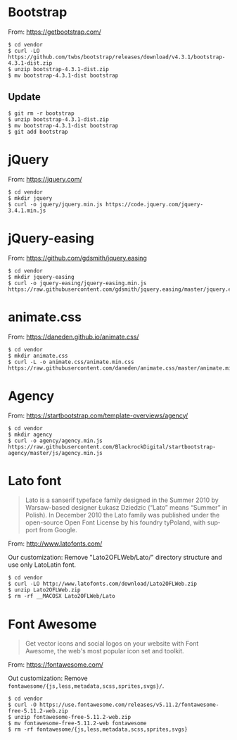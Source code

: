 # Bootstrap

From: https://getbootstrap.com/

```console
$ cd vendor
$ curl -LO https://github.com/twbs/bootstrap/releases/download/v4.3.1/bootstrap-4.3.1-dist.zip
$ unzip bootstrap-4.3.1-dist.zip
$ mv bootstrap-4.3.1-dist bootstrap
```

## Update

```console
$ git rm -r bootstrap
$ unzip bootstrap-4.3.1-dist.zip
$ mv bootstrap-4.3.1-dist bootstrap
$ git add bootstrap
```

# jQuery

From: https://jquery.com/

```console
$ cd vendor
$ mkdir jquery
$ curl -o jquery/jquery.min.js https://code.jquery.com/jquery-3.4.1.min.js
```

# jQuery-easing

From: https://github.com/gdsmith/jquery.easing

```console
$ cd vendor
$ mkdir jquery-easing
$ curl -o jquery-easing/jquery-easing.min.js https://raw.githubusercontent.com/gdsmith/jquery.easing/master/jquery.easing.min.js
```

# animate.css

From: https://daneden.github.io/animate.css/

```console
$ cd vendor
$ mkdir animate.css
$ curl -L -o animate.css/animate.min.css https://raw.githubusercontent.com/daneden/animate.css/master/animate.min.css
```

# Agency

From: https://startbootstrap.com/template-overviews/agency/

```console
$ cd vendor
$ mkdir agency
$ curl -o agency/agency.min.js https://raw.githubusercontent.com/BlackrockDigital/startbootstrap-agency/master/js/agency.min.js
```

# Lato font

> Lato is a sanserif type­face fam­ily designed in the Sum­mer 2010 by
> Warsaw-​​based designer Łukasz Dziedzic (“Lato” means “Sum­mer” in Pol­ish).
> In Decem­ber 2010 the Lato fam­ily was pub­lished under the open-​​source Open
> Font License by his foundry tyPoland, with sup­port from Google.

From: http://www.latofonts.com/

Our customization: Remove "Lato2OFLWeb/Lato/" directory structure and use only LatoLatin font.

```console
$ cd vendor
$ curl -LO http://www.latofonts.com/download/Lato2OFLWeb.zip
$ unzip Lato2OFLWeb.zip
$ rm -rf __MACOSX Lato2OFLWeb/Lato
```

# Font Awesome

> Get vector icons and social logos on your website with Font Awesome, the web's
> most popular icon set and toolkit. 

From: https://fontawesome.com/

Out customization: Remove `fontawesome/{js,less,metadata,scss,sprites,svgs}/`.

```console
$ cd vendor
$ curl -O https://use.fontawesome.com/releases/v5.11.2/fontawesome-free-5.11.2-web.zip
$ unzip fontawesome-free-5.11.2-web.zip
$ mv fontawesome-free-5.11.2-web fontawesome
$ rm -rf fontawesome/{js,less,metadata,scss,sprites,svgs}
```
